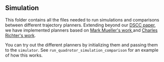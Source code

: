 ## Simulation
This folder contains all the files needed to run simulations and comparisons between different trajectory planners. Extending beyond our [DSCC paper](https://asmedigitalcollection.asme.org/DSCC/proceedings/DSCC2019/59162/V003T19A010/1070634?casa_token=ZejWuBeKAngAAAAA:gKMET5yu5PNsDJ1Q69Nl41Rnn3VhAvqNqZPqCsS9aq0PfmOkSL9O7bbnIT260P6DbWxzKA), we have implemented planners based on [Mark Mueller's work ](https://ieeexplore.ieee.org/abstract/document/7299672) and [Charles Richter's work](https://link.springer.com/chapter/10.1007/978-3-319-28872-7_37).

You can try out the different planners by initializing them and passing them to the `simulator`. See `run_quadrotor_simulation_comparison` for an example of how this works.
